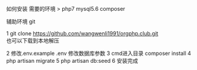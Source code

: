 如何安装
需要的环境 > php7  mysql5.6  composer

辅助环境 git  

1  git clone https://github.com/wangwenli1991/orgphp.club.git  
也可以下载到本地解压

2 修改.env.example   .env   修改数据库参数
3 cmd进入目录 composer install
4 php artisan migrate 
5 php artisan db:seed
6 安装完成